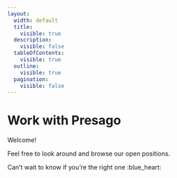 ```yaml
---
layout:
  width: default
  title:
    visible: true
  description:
    visible: false
  tableOfContents:
    visible: true
  outline:
    visible: true
  pagination:
    visible: false
---
```


# Work with Presago

Welcome!

Feel free to look around and browse our open positions.

Can’t wait to know if you’re the right one :blue\_heart:

